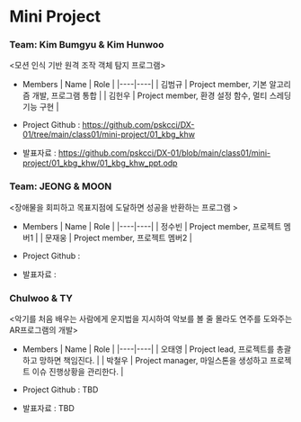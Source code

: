 # Mini Project

### Team: Kim Bumgyu & Kim Hunwoo

<모션 인식 기반 원격 조작 객체 탐지 프로그램>

* Members
  | Name | Role |
  |----|----|
  | 김범규 | Project member, 기본 알고리즘 개발, 프로그램 통합 |
  | 김헌우 | Project member, 환경 설정 함수, 멀티 스레딩 기능 구현  |

* Project Github : https://github.com/pskcci/DX-01/tree/main/class01/mini-project/01_kbg_khw
 
* 발표자료 : https://github.com/pskcci/DX-01/blob/main/class01/mini-project/01_kbg_khw/01_kbg_khw_ppt.odp


### Team: JEONG & MOON

<장애물을 회피하고 목표지점에 도달하면 성공을 반환하는 프로그램 >

* Members
  | Name | Role |
  |----|----|
  | 정수빈 | Project member, 프로젝트 멤버1 |
  | 문재웅 | Project member, 프로젝트 멤버2 |

* Project Github : 
 
* 발표자료 : 


### Chulwoo & TY
<악기를 처음 배우는 사람에게 운지법을 지시하여 악보를 볼 줄 몰라도 연주를 도와주는 AR프로그램의 개발>
* Members
  | Name | Role |
  |----|----|
  | 오태영 | Project lead, 프로젝트를 총괄하고 망하면 책임진다. |
  | 박철우 | Project manager, 마일스톤을 생성하고 프로젝트 이슈 진행상황을 관리한다. |

* Project Github : TBD
* 발표자료 : TBD

